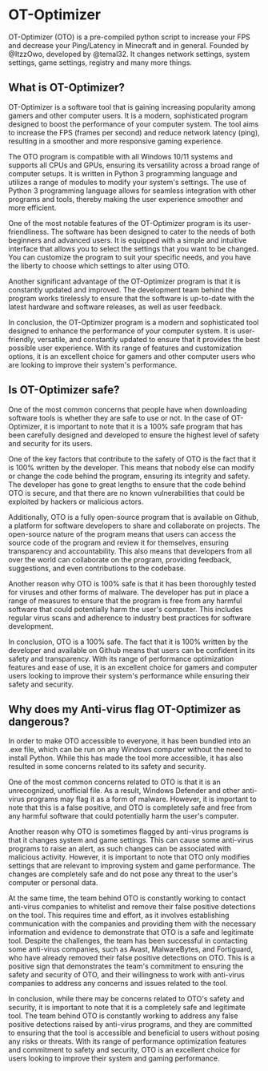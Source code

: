 # OT-Optimizer
OT-Optimizer (OTO) is a pre-compiled python script to increase your FPS and decrease your Ping/Latency in Minecraft and in general. Founded by @ItzzOwo, developed by @temal32.
It changes network settings, system settings, game settings, registry and many more things.

<h2>What is OT-Optimizer?</h2>
<p>OT-Optimizer is a software tool that is gaining increasing popularity among gamers and other computer users. It is a modern, sophisticated program designed to boost the performance of your computer system. The tool aims to increase the FPS (frames per second) and reduce network latency (ping), resulting in a smoother and more responsive gaming experience.

The OTO program is compatible with all Windows 10/11 systems and supports all CPUs and GPUs, ensuring its versatility across a broad range of computer setups. It is written in Python 3 programming language and utilizes a range of modules to modify your system's settings. The use of Python 3 programming language allows for seamless integration with other programs and tools, thereby making the user experience smoother and more efficient.

One of the most notable features of the OT-Optimizer program is its user-friendliness. The software has been designed to cater to the needs of both beginners and advanced users. It is equipped with a simple and intuitive interface that allows you to select the settings that you want to be changed. You can customize the program to suit your specific needs, and you have the liberty to choose which settings to alter using OTO.

Another significant advantage of the OT-Optimizer program is that it is constantly updated and improved. The development team behind the program works tirelessly to ensure that the software is up-to-date with the latest hardware and software releases, as well as user feedback.

In conclusion, the OT-Optimizer program is a modern and sophisticated tool designed to enhance the performance of your computer system. It is user-friendly, versatile, and constantly updated to ensure that it provides the best possible user experience. With its range of features and customization options, it is an excellent choice for gamers and other computer users who are looking to improve their system's performance.</p>
<h2>Is OT-Optimizer safe?</h2>
<p>One of the most common concerns that people have when downloading software tools is whether they are safe to use or not. In the case of OT-Optimizer, it is important to note that it is a 100% safe program that has been carefully designed and developed to ensure the highest level of safety and security for its users.

One of the key factors that contribute to the safety of OTO is the fact that it is 100% written by the developer. This means that nobody else can modify or change the code behind the program, ensuring its integrity and safety. The developer has gone to great lengths to ensure that the code behind OTO is secure, and that there are no known vulnerabilities that could be exploited by hackers or malicious actors.

Additionally, OTO is a fully open-source program that is available on Github, a platform for software developers to share and collaborate on projects. The open-source nature of the program means that users can access the source code of the program and review it for themselves, ensuring transparency and accountability. This also means that developers from all over the world can collaborate on the program, providing feedback, suggestions, and even contributions to the codebase.

Another reason why OTO is 100% safe is that it has been thoroughly tested for viruses and other forms of malware. The developer has put in place a range of measures to ensure that the program is free from any harmful software that could potentially harm the user's computer. This includes regular virus scans and adherence to industry best practices for software development.

In conclusion, OTO is a 100% safe. The fact that it is 100% written by the developer and available on Github means that users can be confident in its safety and transparency. With its range of performance optimization features and ease of use, it is an excellent choice for gamers and computer users looking to improve their system's performance while ensuring their safety and security.</p>
<h2>Why does my Anti-virus flag OT-Optimizer as dangerous?</h2>
<p>In order to make OTO accessible to everyone, it has been bundled into an .exe file, which can be run on any Windows computer without the need to install Python. While this has made the tool more accessible, it has also resulted in some concerns related to its safety and security.

One of the most common concerns related to OTO is that it is an unrecognized, unofficial file. As a result, Windows Defender and other anti-virus programs may flag it as a form of malware. However, it is important to note that this is a false positive, and OTO is completely safe and free from any harmful software that could potentially harm the user's computer.

Another reason why OTO is sometimes flagged by anti-virus programs is that it changes system and game settings. This can cause some anti-virus programs to raise an alert, as such changes can be associated with malicious activity. However, it is important to note that OTO only modifies settings that are relevant to improving system and game performance. The changes are completely safe and do not pose any threat to the user's computer or personal data.

At the same time, the team behind OTO is constantly working to contact anti-virus companies to whitelist and remove their false positive detections on the tool. This requires time and effort, as it involves establishing communication with the companies and providing them with the necessary information and evidence to demonstrate that OTO is a safe and legitimate tool.
Despite the challenges, the team has been successful in contacting some anti-virus companies, such as Avast, MalwareBytes, and Fortiguard, who have already removed their false positive detections on OTO. This is a positive sign that demonstrates the team's commitment to ensuring the safety and security of OTO, and their willingness to work with anti-virus companies to address any concerns and issues related to the tool.

In conclusion, while there may be concerns related to OTO's safety and security, it is important to note that it is a completely safe and legitimate tool. The team behind OTO is constantly working to address any false positive detections raised by anti-virus programs, and they are committed to ensuring that the tool is accessible and beneficial to users without posing any risks or threats. With its range of performance optimization features and commitment to safety and security, OTO is an excellent choice for users looking to improve their system and gaming performance.</p>
